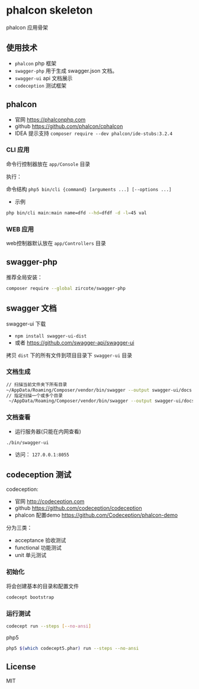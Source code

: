# phalcon skeleton

phalcon 应用骨架

## 使用技术

- `phalcon` php 框架
- `swagger-php` 用于生成 swagger.json 文档。
- `swagger-ui` api 文档展示
- `codeception` 测试框架

## phalcon

- 官网 https://phalconphp.com
- github https://github.com/phalcon/cphalcon
- IDEA 提示支持 `composer require --dev phalcon/ide-stubs:3.2.4`

### CLI 应用

命令行控制器放在 `app/Console` 目录

执行：

命令结构 `php5 bin/cli {command} [arguments ...] [--options ...]`

- 示例

```bash
php bin/cli main:main name=dfd --hd=dfdf -d -l=45 val
```

### WEB 应用

web控制器默认放在 `app/Controllers` 目录

## swagger-php 

推荐全局安装：

```sh
composer require --global zircote/swagger-php
```

## swagger 文档

swagger-ui 下载

- `npm install swagger-ui-dist`
- 或者 https://github.com/swagger-api/swagger-ui

拷贝 `dist` 下的所有文件到项目目录下 `swagger-ui` 目录

### 文档生成

```sh
// 扫描当前文件夹下所有目录
~/AppData/Roaming/Composer/vendor/bin/swagger --output swagger-ui/docs
// 指定扫描一个或多个目录
 ~/AppData/Roaming/Composer/vendor/bin/swagger --output swagger-ui/docs [dirs ...]
```

### 文档查看

- 运行服务器(只能在内网查看)

```
./bin/swagger-ui
```

- 访问： `127.0.0.1:8055`

## codeception 测试

codeception:

- 官网 http://codeception.com
- github https://github.com/codeception/codeception
- phalcon 配置demo https://github.com/Codeception/phalcon-demo

分为三类：

- acceptance 验收测试
- functional 功能测试
- unit 单元测试

### 初始化

将会创建基本的目录和配置文件

```bash
codecept bootstrap
```

### 运行测试

```bash
codecept run --steps [--no-ansi]
```

php5 

```bash
php5 $(which codecept5.phar) run --steps --no-ansi
```


## License

MIT
